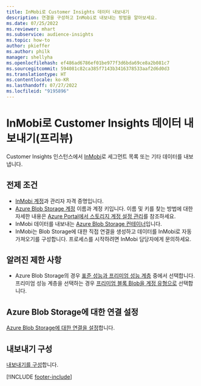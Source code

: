 ```yaml
---
title: InMobi로 Customer Insights 데이터 내보내기
description: 연결을 구성하고 InMobi로 내보내는 방법을 알아보세요.
ms.date: 07/25/2022
ms.reviewer: mhart
ms.subservice: audience-insights
ms.topic: how-to
author: pkieffer
ms.author: philk
manager: shellyha
ms.openlocfilehash: ef486ad6786ef01be977f3d6bda69ce8a2b081c7
ms.sourcegitcommit: 594081c82ca385f7143b3416378533aaf2d6d0d3
ms.translationtype: HT
ms.contentlocale: ko-KR
ms.lasthandoff: 07/27/2022
ms.locfileid: "9195896"
---
```

# <a name="export-customer-insights-data-to-inmobi-preview"></a>InMobi로 Customer Insights 데이터 내보내기(프리뷰)

Customer Insights 인스턴스에서 [InMobi](https://www.inmobi.com/)로 세그먼트 목록 또는 기타 데이터를 내보냅니다.

## <a name="prerequisites"></a>전제 조건

- [InMobi 계정](https://www.inmobi.com/)과 관리자 자격 증명입니다.
- [Azure Blob Storage 계정](/azure/storage/blobs/create-data-lake-storage-account) 이름과 계정 키입니다. 이름 및 키를 찾는 방법에 대한 자세한 내용은 [Azure Portal에서 스토리지 계정 설정 관리](/azure/storage/common/storage-account-manage)를 참조하세요.
- InMobi 데이터를 내보내는 [Azure Blob Storage 컨테이너](/azure/storage/blobs/storage-quickstart-blobs-portal#create-a-container)입니다.
- InMobi는 Blob Storage에 대한 직접 연결을 생성하고 데이터를 InMobi로 자동 가져오기를 구성합니다. 프로세스를 시작하려면 InMobi 담당자에게 문의하세요.

## <a name="known-limitations"></a>알려진 제한 사항

- Azure Blob Storage의 경우 [표준 성능과 프리미엄 성능 계층](/azure/storage/blobs/storage-blob-performance-tiers) 중에서 선택합니다. 프리미엄 성능 계층을 선택하는 경우 [프리미엄 블록 Blob을 계정 유형으로](/azure/storage/common/storage-account-overview#types-of-storage-accounts) 선택합니다.

## <a name="set-up-connection-to-azure-blob-storage"></a>Azure Blob Storage에 대한 연결 설정

[Azure Blob Storage에 대한 연결을 설정](export-azure-blob-storage.md)합니다.

## <a name="configure-an-export"></a>내보내기 구성

[내보내기를 구성](export-azure-blob-storage.md#configure-an-export)합니다.

[!INCLUDE [footer-include](includes/footer-banner.md)]
